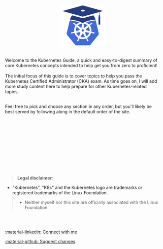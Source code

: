 <center>
<div id="preloader">
  <img src="logo.png" width="30%">
  <div class="preload-item"></div>
  <div class="preload-item"></div>
  <div class="preload-item"></div>
  <div class="preload-item"></div>
  <div class="preload-item"></div>
  <div class="preload-item"></div>
  <div class="preload-item"></div>
  <div class="preload-item"></div>
</div>
</center>
<br><br>
Welcome to the Kubernetes Guide, a quick and easy-to-digest summary of core Kubernetes concepts intended to help get you from zero to proficient!  
<br/><br/>
The initial focus of this guide is to cover topics to help you pass the Kubernetes Certified Administrator (CKA) exam. As time goes on, I will add more study content here to help prepare for other Kubernetes-related topics.
<br><br>

Feel free to pick and choose any section in any order, but you'll likely be best served by following along in the default order of the site.
<br><br><br>

<br/><br/><br/><br/><br/><br/><br/><br/>
> **Legal disclaimer**:  
>  
> 
* "Kubernetes", "K8s" and the Kubernetes logo are trademarks or registered trademarks of the Linux Foundation.  
>  
> * Neither myself nor this site are officially associated with the Linux Foundation. 

<br><br>

[:material-linkedin: Connect with me](https://www.linkedin.com/in/aaronbraundmeier/)

[:material-github: Suggest changes](https://github.com/Braundo/kubernetes-guide)